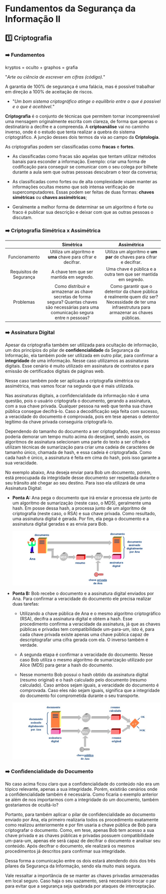 # Fundamentos da Segurança da Informação II

## :one: Criptografia

### :arrow_right: Fundamentos

kryptos = oculto + graphos = grafia

"*Arte ou ciência de escrever em cifras (código).*"

A garantia de 100% de segurança é uma falácia, mas é possível trabalhar em direção a 100% de aceitação de riscos.

- "*Um bom sistema criptográfico atinge o equilíbrio entre o que é possível e o que é aceitável.*"

**Criptografia** é o conjunto de técnicas que permitem tornar incompreensível uma mensagem originalmente escrita com clareza, de forma que apenas o destinatário a decifre e a compreenda. A **criptoanálise** vai no caminho inverso, onde é o estudo que tenta realizar a quebra do sistema criptográfico. A junção desses dois termos da via ao campo da **Criptologia**.

As criptografias podem ser classificadas como **fracas** e **fortes**.

- As classificadas como fracas são aquelas que tentam utilizar métodos banais para esconder a informação. Exemplo: criar uma forma de codificação para conseguir se comunicar com o seu colega por bilhete durante a aula sem que outras pessoas descubram o teor da conversa;

- As classificadas como fortes ou de alta complexidade visam manter as informações ocultas mesmo que sob intensa verificação de supercomputadores. Essas podem ser feitas de duas formas: **chaves simétricas** ou **chaves assimétricas**;

- Geralmente a melhor forma de determinar se um algoritmo é forte ou fraco é publicar sua descrição e deixar com que as outras pessoas o discutam.

### :arrow_right: Criptografia Simétrica x Assimétrica

|| Simétrica | Assimétrica |
| :---: |:---: | :---: |
| Funcionamento | Utiliza um algoritmo e **uma** chave para cifrar e decifrar. | Utiliza um algoritmo e **um par** de chaves para cifrar e decifrar. |
| Requisitos de Segurança | A chave tem que ser mantida em segredo. | Uma chave é pública e a outra tem que ser mantida em segredo. |
| Problemas | Como distribuir e armazenar as chave secretas de forma segura? Quantas chaves são necessárias para uma comunicação segura entre n pessoas? | Como garantir que o detentor da chave pública é realmente quem diz ser? Necessidade de ter uma infraestrutura para armazenar as chaves públicas. |

### :arrow_right: Assinatura Digital

Apesar da criptografia também ser utilizada para ocultação de informação, um dos princípios do pilar de **confidencialidade** da Segurança da Informação, ela também pode ser utilizada em outro pilar, para confirmar a **integridade** de uma informação. Nesse caso utilizamos as assinaturas digitais. Esse cenário é muito utilizado em assinatura de contratos e para emissão de certificados digitais de páginas web.

Nesse caso também pode ser aplicada a criptografia simétrica ou assimétrica, mas vamos focar na segunda que é mais utilizada.

Nas assinaturas digitais, a confidencialidade da informação não é uma questão, pois o usuário criptografa o documento, gerando a assinatura, com a sua chave privada. Qualquer pessoa na web que tenha sua chave pública consegue decifrá-lo. Caso a decodificação seja feita com sucesso, a veracidade do documento é comprovada, pois em tese apenas o detentor legítimo da chave privada conseguiria criptografá-lo.

Dependendo do tamanho do documento a ser criptografado, esse processo poderia demorar um tempo muito acima do desejável, sendo assim, os algoritmos de assinatura selecionam uma parte do texto a ser cifrado e utilizam técnicas de sumarização para criar uma cadeia de caractéres de tamanho único, chamada de hash, e essa cadeia é criptografada. Como cada hash é único, a assinatura é feita em cima do hash, pois isso garante a sua veracidade.

No exemplo abaixo, Ana deseja enviar para Bob um documento, porém, está preocupada da integridade desse documento ser respeitada durante o seu trânsito até chegar ao seu destino. Para isso ela utilizará de uma Assinatura Digital:

- **Ponta A:** Ana pega o documento que irá enviar e processa ele junto de um algoritmo de sumarização (neste caso, o MD5), geralmente uma hash. Em posse dessa hash, a processa junto de um algoritmo de criptografia (neste caso, o RSA) e sua chave privada. Como resultado, uma assinatura digital é gerada. Por fim, ela pega o documento e a assinatura digital geradas e as envia para Bob.

  ![Assinatura Digital - Ponta A](Imagens/Assinatura%20Digital%20-%20Ponta%20A.png)

- **Ponta B:** Bob recebe o documento e a assinatura digital enviados por Ana. Para confirmar a veracidade do documento ele precisa realizar duas tarefas:
  
  - Utilizando a chave pública de Ana e o mesmo algoritmo criptográfico (RSA), decifra a assinatura digital e obtem a hash. Esse procedimento confirma a veracidade da assinatura, já que as chaves públicas e privadas tem compatibilidade um-para-um, isto é, para cada chave privada existe apenas uma chave pública capaz de descriptografar uma cifra gerada com ela. O inverso também é verdade.

  - A segunda etapa é confirmar a veracidade do documento. Nesse caso Bob utiliza o mesmo algoritmo de sumarização utilizado por Alice (MD5) para gerar a hash do documento.

  - Nesse momento Bob possui o hash obtido da assinatura digital (resumo original) e o hash calculado pelo documento (resumo calculado). Caso ambos sejam iguais, a veracidade do documento é comprovada. Caso eles não sejam iguais, significa que a integridade do documento foi comprometida durante o seu transporte.

  ![Assinatura Digital - Ponta B](Imagens/Assinatura%20Digital%20-%20Ponta%20B.png)

### :arrow_right: Confidencialidade do Documento

No caso acima ficou claro que a confidencialidade do conteúdo não era um tópico relevante, apenas a sua integridade. Porém, existirão cenários onde a confidencialidade também é necessária. Como ficaria o exemplo anterior se além de nos importarmos com a integridade do um documento, também gostariamos de ocultá-lo?

Portanto, para também aplicar o pilar de confidencialidade ao documento enviado por Ana, ela primeiro realizaria todos os procedimento exatamente como realizou anteriormente e por fim usaria a chave pública de Bob para criptografar o documento. Como, em tese, apenas Bob tem acesso a sua chave privada e as chaves públicas e privadas possuem compatibilidade um-para-um, apenas ele será capaz de decifrar o documento e analisar seu conteúdo. Após decifrar o documento, ele realizará os mesmos procedimentos já descritos para confirmar sua integridade.

Dessa forma a comunicação entre os dois estará atendendo dois dos três pilares da Segurança da Informação, sendo ela muito mais segura.

Vale ressaltar a importância de se manter as chaves privadas armazenadas em local seguro. Caso haja o seu vazamento, será necessário trocar o par para evitar que a segurança seja quebrada por ataques de interceptação.
